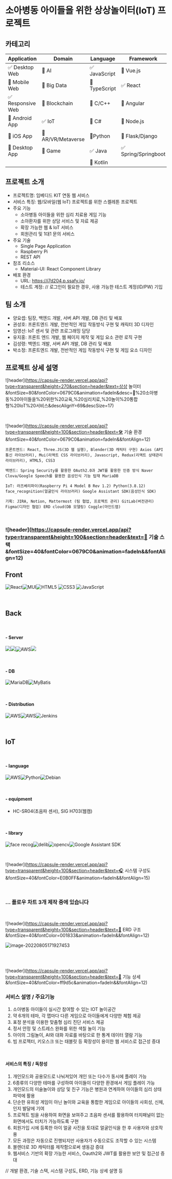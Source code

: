 # 소아병동 아이들을 위한 상상놀이터(IoT) 프로젝트

<!-- 필수 항목 -->

## 카테고리

| Application | Domain | Language | Framework |
| ---- | ---- | ---- | ---- |
| :white_check_mark: Desktop Web | :black_square_button: AI | :white_check_mark: JavaScript | :black_square_button: Vue.js |
| :black_square_button: Mobile Web | :black_square_button: Big Data | :black_square_button: TypeScript | :white_check_mark: React |
| :white_check_mark: Responsive Web | :black_square_button: Blockchain | :black_square_button: C/C++ | :black_square_button: Angular |
| :black_square_button: Android App | :white_check_mark: IoT | :black_square_button: C# | :black_square_button: Node.js |
| :black_square_button: iOS App | :black_square_button: AR/VR/Metaverse | :black_square_button: ​Python | :black_square_button: Flask/Django |
| :black_square_button: Desktop App | :black_square_button: Game | :white_check_mark: Java | :white_check_mark: Spring/Springboot |
| | | :black_square_button: Kotlin | |

<!-- 필수 항목 -->

## 프로젝트 소개

* 프로젝트명: 임베디드 KIT 연동 웹 서비스
* 서비스 특징: 웹/모바일(웹 IoT) 프로젝트를 위한 스켈레톤 프로젝트
* 주요 기능
  - 소아병동 아이들을 위한 심리 치료용 게임 기능
  - 소아환자를 위한 상담 서비스 및 자료 제공
  - 확장 가능한 웹 & IoT 서비스
  - 회원관리 및 1대1 문의 서비스
* 주요 기술
  - Single Page Application
  - Raspberry Pi
  - REST API
* 참조 리소스
  * Material-UI: React Component Library
* 배포 환경
  - URL: https://i7d204.p.ssafy.io/
  - 테스트 계정: // 로그인이 필요한 경우, 사용 가능한 테스트 계정(ID/PW) 기입

<!-- 자유 양식 -->

## 팀 소개
* 양요셉: 팀장, 백엔드 개발, 서버 API 개발, DB 관리 및 배포
* 권성호: 프론트엔드 개발, 전반적인 게임 작동방식 구현 및 캐릭터 3D 디자인
* 임영선: IoT 센서 및 관련 프로그래밍 담당
* 유지홍: 프론트 엔드 개발, 웹 페이지 제작 및 게임 요소 관련 로직 구현
* 김성령: 백엔드 개발, 서버 API 개발, DB 관리 및 배포
* 박소정: 프론트엔드 개발, 전반적인 게임 작동방식 구현 및 게임 요소 디자인

<!-- 자유 양식 -->

## 프로젝트 상세 설명



![header](https://capsule-render.vercel.app/api?type=transparent&height=270&section=header&text=상상 놀이터&fontSize=80&fontColor=0679C0&animation=fadeIn&desc=🌈%20소아병동%20아이들을%20위한%20교육,%20심리치료,%20놀이%20통합형%20IoT%20서비스&descAlignY=69&descSize=17)

</br>

![header](https://capsule-render.vercel.app/api?type=transparent&height=100&section=header&text=🛠 기술 환경&fontSize=40&fontColor=0679C0&animation=fadeIn&&fontAlign=12)

```
프론트엔드: React, Three.JS(3D 웹 실행), Blender(3D 캐릭터 구현) Axios (API 통신 라이브러리), Mui(리액트 CSS 라이브러리), Javascript, Redux(리액트 상태관리 라이브러리), HTML5, CSS3

백엔드: Spring Security를 활용한 OAuth2.0과 JWT를 활용한 인증 방식 Naver Clova/Google Speech를 활용한 음성인식 기능 탑재 MariaDB

IoT: 라즈베리파이(Raspberry Pi 4 Model B Rev 1.2) Python(3.8.12) face_recognition(얼굴인식 라이브러리) Google Assistant SDK(음성인식 SDK)

기획: JIRA, Notion, Mattermost (팀 협업, 프로젝트 관리) GitLab(버전관리) Figma(디자인 협업) ERD cloud(DB 모델링) Coggle(마인드맵)
```

</br>

### ![header](https://capsule-render.vercel.app/api?type=transparent&height=100&section=header&text=📒 기술 스택&fontSize=40&fontColor=0679C0&animation=fadeIn&&fontAlign=12)

## Front

<img alt="React" src="https://img.shields.io/badge/React-61DAFB?style=for-the-badge&logo=React&logoColor=black"><img alt="MUI" src="https://img.shields.io/badge/MUI-007FFF?style=for-the-badge&logo=MUI&logoColor=white"><img  alt="HTML5" src="https://img.shields.io/badge/HTML5-E34F26?style=for-the-badge&logo=html5&logoColor=white"> <img alt="CSS3" src="https://img.shields.io/badge/CSS3-1572B6?style=for-the-badge&logo=CSS3&logoColor=white"> <img alt="JavaScript" src="https://img.shields.io/badge/JavaScript-F7DF1E?style=for-the-badge&logo=JavaScript&logoColor=black">

</br>

## Back

</br>

#### - Server

<img src="https://img.shields.io/badge/JAVA 11-007396?style=for-the-badge&logo=java&logoColor=white"><img src="https://img.shields.io/badge/Spring Boot 2.7.1-6DB33F?style=for-the-badge&logo=Spring&logoColor=white"><img alt="AWS" src="https://img.shields.io/badge/Spring Security 5.7.2-6DB33F?style=for-the-badge&logo=Spring Security&logoColor=white"><img src="https://img.shields.io/badge/Gradle-02303A?style=for-the-badge&logo=Gradle&logoColor=white">

</br>

#### - DB

<img alt="MariaDB" src="https://img.shields.io/badge/MariaDB 10.6.8-003545?style=for-the-badge&logo=MariaDB&logoColor=white"><img alt="MyBatis" src="https://img.shields.io/badge/MyBatis-000000?style=for-the-badge&logo=MyBatis&logoColor=white">

</br>

#### - Distribution

<img alt="AWS" src="https://img.shields.io/badge/Docker-2496ED?style=for-the-badge&logo=Docker&logoColor=white"><img alt="AWS" src="https://img.shields.io/badge/Amazon AWS-f7f7f7?style=for-the-badge&logo=Amazon AWS&logoColor=f89400"><img alt="Jenkins" src="https://img.shields.io/badge/Jenkins-D24939?style=for-the-badge&logo=Jenkins&logoColor=white">

</br>

## IoT

</br>

#### - language

<img alt="AWS" src="https://img.shields.io/badge/Raspberry Pi-2496ED?style=for-the-badge&logo=Raspberry Pi&logoColor=white"><img alt="Python" src="https://img.shields.io/badge/Debian version 10 (buster)-A81D33?style=for-the-badge&logo=Python&logoColor=white"><img alt="Debian" src="https://img.shields.io/badge/Python 3.7.3/3.8.12-3776AB?style=for-the-badge&logo=Debian&logoColor=white">

</br>

#### - equipment

* HC-SR04(초음파 센서), SIG H703(웹캠)

</br>

#### - library

<img alt="face recog" src="https://img.shields.io/badge/Face Recognition v 1.2.2-ffffff?style=for-the-badge&logoColor=white"><img alt="delib" src="https://img.shields.io/badge/dlib(19.24.99)-ffffff?style=for-the-badge&logoColor=white"><img alt="opencv" src="https://img.shields.io/badge/openCV(4.5.1)-ffffff?style=for-the-badge&logoColor=white"><img alt="Google Assistant SDK" src="https://img.shields.io/badge/Google Assistant SDK-ffffff?style=for-the-badge&&logo=Google&logoColor=black">

</br>

![header](https://capsule-render.vercel.app/api?type=transparent&height=100&section=header&text=🎧 시스템 구성도&fontSize=40&fontColor=E0B0FF&animation=fadeIn&&fontAlign=15)

<br>

### ... 플로우 차트 3개 제작 중에 있습니다

</br>

![header](https://capsule-render.vercel.app/api?type=transparent&height=100&section=header&text=🕋 ERD 구조&fontSize=40&fontColor=001833&animation=fadeIn&&fontAlign=12)

![image-20220805171927453](README.assets/image-20220805171927453.png)

</br>

</br>

![header](https://capsule-render.vercel.app/api?type=transparent&height=100&section=header&text=🎪 기능 상세&fontSize=40&fontColor=ff9d5c&animation=fadeIn&&fontAlign=12)

### 서비스 설명 / 주요기능

1. 소아병동 아이들이 실시간 참여할 수 있는 IOT 놀이공간
2. 약 6개의 테마, 각 맵마다 다른 게임으로
아이들에게 다양한 체험 제공
3. 표정 분석을 이용한 맞춤형 심리 진단 서비스 제공
4. 정서 안정 및 스트레스 완화를 위한 색칠 놀이 기능
5. 아이의 그림놀이, AI와 대화 자료를 바탕으로 한
통계 데이터 열람 기능
6. 빔 프로젝터, 키오스크 또는 태블릿 등 확장성이 용이한
웹 서비스로 접근성 증대

</br>

#### 서비스의 특징 / 독창성

1. 개인모드와 공용모드로 나눠져있어 개인 또는 다수가 동시에 플레이 가능
2. 6종류의 다양한 테마를 구성하여 아이들이 다양한 환경에서 게임 플레이 가능
3. 개인모드의 미술놀이와 상담 및 친구 기능은 병원과 연계하여 아이들의 심리 상태 파악에 활용
4. 단순한 유희성 게임이 아닌 놀이와 교육을 통합한 게임으로 아이들의 사회성, 신체, 인지 발달에 기여
5. 프로젝트 빔을 사용하여 화면을 보여주고 초음파 센서를 활용하여 터치패널이 없는 화면에서도 터치가 가능하도록 구현
6. 회원가입 시에 등록한 아이 얼굴 사진을 토대로 얼굴인식을 한 후 사용자와 상호작용
7. 모든 과정은 자동으로 진행되지만 사용자가 수동으로도 조작할 수 있는 시스템
8. 블렌더로 3D 캐릭터를 제작함으로써 생동감 증대
9. 웹서비스 기반의 확장 가능한 서비스, Oauth2와 JWT를 활용한 보안 및 접근성 증대

// 개발 환경, 기술 스택, 시스템 구성도, ERD, 기능 상세 설명 등